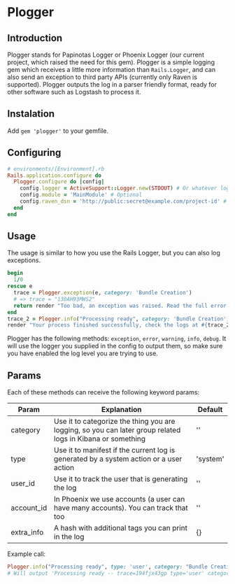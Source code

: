 # Plogger

## Introduction

Plogger stands for Papinotas Logger or Phoenix Logger (our current project, which raised the need for this gem). Plogger is a simple logging gem which receives a little more information than `Rails.Logger`, and can also send an exception to third party APIs (currently only Raven is supported). Plogger outputs the log in a parser friendly format, ready for other software such as Logstash to process it.

## Instalation

Add `gem 'plogger'` to your gemfile.

## Configuring

```ruby
# environments/[Environment].rb
Rails.application.configure do
  Plogger.configure do |config|
    config.logger = ActiveSupport::Logger.new(STDOUT) # Or whatever logger you want to configure
    config.module = 'MainModule' # Optional
    config.raven_dsn = 'http://public:secret@example.com/project-id' # Optional
  end
end
```

## Usage

The usage is similar to how you use the Rails Logger, but you can also log exceptions.

```ruby
begin
  1/0
rescue e
  trace = Plogger.exception(e, category: 'Bundle Creation')
  # => trace = "130AH93MWS2"
  return render "Too bad, an exception was raised. Read the full error at #{trace}"
end
trace_2 = Plogger.info("Processing ready", category: 'Bundle Creation')
render "Your process finished successfully, check the logs at #{trace_2}"
```

Plogger has the following methods: `exception`, `error`, `warning`, `info`, `debug`. It will use the logger you supplied in the config to output them, so make sure you have enabled the log level you are trying to use.

## Params

Each of these methods can receive the following keyword params:

| Param         | Explanation   | Default   |
| ------------- |---------------|-----------|
| category      | Use it to categorize the thing you are logging, so you can later group related logs in Kibana or something |''|
| type | Use it to manifest if the current log is generated by a system action or a user action | 'system' |
| user_id      | Use it to track the user that is generating the log | ''
| account_id | In Phoenix we use accounts (a user can have many accounts). You can track that too | '' |
| extra_info | A hash with additional tags you can print in the log | {} |

Example call:

```ruby
Plogger.info("Processing ready", type: 'user', category: "Bundle Creation", user_id: 1, extra_info: {happy: "yes"})
# Will output 'Processing ready -- trace=194fjx43gp type='user' category='Bundle Creation' user_id=1 happy='yes'
```